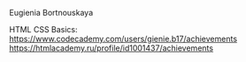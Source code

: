 Eugienia Bortnouskaya

HTML CSS Basics:
https://www.codecademy.com/users/gienie.b17/achievements
https://htmlacademy.ru/profile/id1001437/achievements
